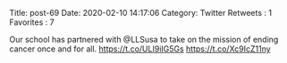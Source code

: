 Title: post-69
Date: 2020-02-10 14:17:06
Category: Twitter
Retweets : 1
Favorites : 7

Our school has partnered with @LLSusa to take on the mission of ending cancer once and for all. 
https://t.co/ULI9iIG5Gs https://t.co/Xc9IcZ11ny
